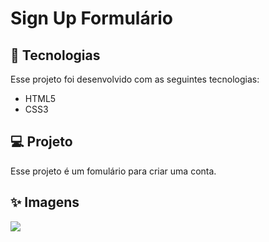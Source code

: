 # Sign Up Formulário
## :rocket: Tecnologias
Esse projeto foi desenvolvido com as seguintes tecnologias:
* HTML5
* CSS3

## :computer: Projeto
Esse projeto é um fomulário para criar uma conta. 

## :sparkles: Imagens
<img src="https://i.pinimg.com/originals/ce/82/c3/ce82c3d3b91f62a1c81833b75d077830.png">



